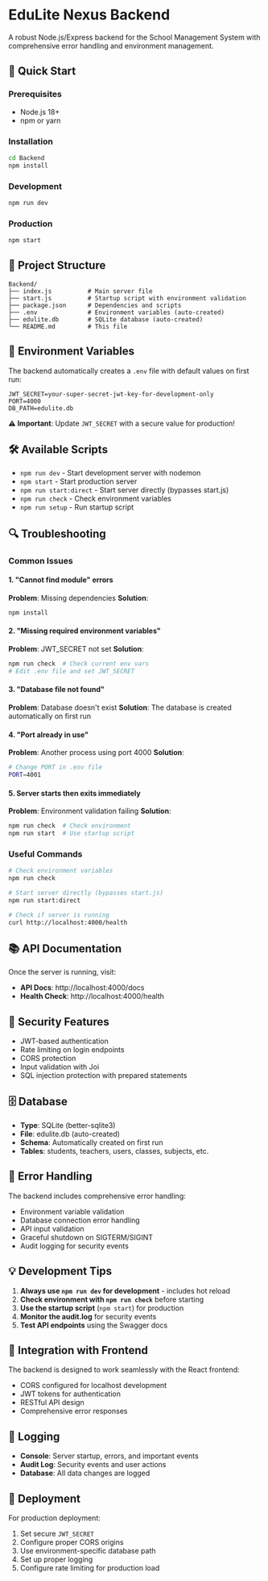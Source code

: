 # EduLite Nexus Backend

A robust Node.js/Express backend for the School Management System with comprehensive error handling and environment management.

## 🚀 Quick Start

### Prerequisites
- Node.js 18+ 
- npm or yarn

### Installation
```bash
cd Backend
npm install
```

### Development
```bash
npm run dev
```

### Production
```bash
npm start
```

## 📁 Project Structure

```
Backend/
├── index.js          # Main server file
├── start.js          # Startup script with environment validation
├── package.json      # Dependencies and scripts
├── .env              # Environment variables (auto-created)
├── edulite.db        # SQLite database (auto-created)
└── README.md         # This file
```

## 🔧 Environment Variables

The backend automatically creates a `.env` file with default values on first run:

```env
JWT_SECRET=your-super-secret-jwt-key-for-development-only
PORT=4000
DB_PATH=edulite.db
```

**⚠️ Important**: Update `JWT_SECRET` with a secure value for production!

## 🛠️ Available Scripts

- `npm run dev` - Start development server with nodemon
- `npm start` - Start production server
- `npm run start:direct` - Start server directly (bypasses start.js)
- `npm run check` - Check environment variables
- `npm run setup` - Run startup script

## 🔍 Troubleshooting

### Common Issues

#### 1. "Cannot find module" errors
**Problem**: Missing dependencies
**Solution**: 
```bash
npm install
```

#### 2. "Missing required environment variables"
**Problem**: JWT_SECRET not set
**Solution**: 
```bash
npm run check  # Check current env vars
# Edit .env file and set JWT_SECRET
```

#### 3. "Database file not found"
**Problem**: Database doesn't exist
**Solution**: The database is created automatically on first run

#### 4. "Port already in use"
**Problem**: Another process using port 4000
**Solution**: 
```bash
# Change PORT in .env file
PORT=4001
```

#### 5. Server starts then exits immediately
**Problem**: Environment validation failing
**Solution**: 
```bash
npm run check  # Check environment
npm run start  # Use startup script
```

### Useful Commands

```bash
# Check environment variables
npm run check

# Start server directly (bypasses start.js)
npm run start:direct

# Check if server is running
curl http://localhost:4000/health
```

## 📚 API Documentation

Once the server is running, visit:
- **API Docs**: http://localhost:4000/docs
- **Health Check**: http://localhost:4000/health

## 🔐 Security Features

- JWT-based authentication
- Rate limiting on login endpoints
- CORS protection
- Input validation with Joi
- SQL injection protection with prepared statements

## 🗄️ Database

- **Type**: SQLite (better-sqlite3)
- **File**: edulite.db (auto-created)
- **Schema**: Automatically created on first run
- **Tables**: students, teachers, users, classes, subjects, etc.

## 🚨 Error Handling

The backend includes comprehensive error handling:
- Environment variable validation
- Database connection error handling
- API input validation
- Graceful shutdown on SIGTERM/SIGINT
- Audit logging for security events

## 💡 Development Tips

1. **Always use `npm run dev` for development** - includes hot reload
2. **Check environment with `npm run check`** before starting
3. **Use the startup script** (`npm start`) for production
4. **Monitor the audit.log** for security events
5. **Test API endpoints** using the Swagger docs

## 🔄 Integration with Frontend

The backend is designed to work seamlessly with the React frontend:
- CORS configured for localhost development
- JWT tokens for authentication
- RESTful API design
- Comprehensive error responses

## 📝 Logging

- **Console**: Server startup, errors, and important events
- **Audit Log**: Security events and user actions
- **Database**: All data changes are logged

## 🚀 Deployment

For production deployment:
1. Set secure `JWT_SECRET`
2. Configure proper CORS origins
3. Use environment-specific database path
4. Set up proper logging
5. Configure rate limiting for production load 